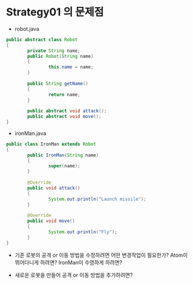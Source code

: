 # Strategy01 의 문제점

* robot.java

```java
public abstract class Robot 
{
		private String name;
		public Robot(String name) 
		{
				this.name = name;
		}
		
		public String getName()
		{
				return name;
		}
		
		public abstract void attack();
		public abstract void move();
}
```
* ironMan.java

```java
public class IronMan extends Robot
{
		public IronMan(String name) 
		{
				super(name);
		}
	
		@Override
		public void attack() 
		{
				System.out.println("Launch missile");
		}
	
		@Override
		public void move() 
		{
				System.out.println("Fly");
		}
}
```

* 기존 로봇의 공격 or 이동 방법을 수정하려면 어떤 변경작업이 필요한가? Atom이 뛰어다니게 하려면? IronMan이 수영하게 하려면?

* 새로운 로봇을 만들어 공격 or 이동 방법을 추가하려면? 

